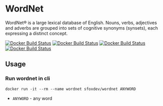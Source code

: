 # WordNet

WordNet® is a large lexical database of English. Nouns, verbs, adjectives and adverbs are grouped into sets of cognitive synonyms (synsets), each expressing a distinct concept.

[![Docker Build Status](https://img.shields.io/docker/build/sfoxdev/wordnet.svg?style=flat-square)]()
[![Docker Build Status](https://img.shields.io/docker/automated/sfoxdev/wordnet.svg?style=flat-square)]()
[![Docker Build Status](https://img.shields.io/docker/pulls/sfoxdev/wordnet.svg?style=flat-square)]()
[![Docker Build Status](https://img.shields.io/docker/stars/sfoxdev/wordnet.svg?style=flat-square)]()

## Usage

### Run wordnet in cli
```
docker run -it --rm --name wordnet sfoxdev/wordnet ANYWORD
```

- `ANYWORD` - any word
